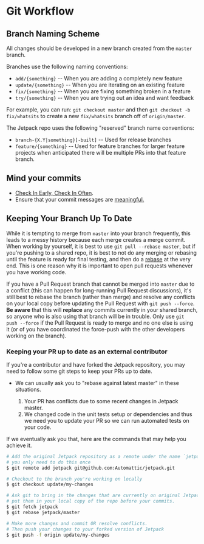 # Git Workflow

## Branch Naming Scheme

All changes should be developed in a new branch created from the `master` branch.

Branches use the following naming conventions:

* `add/{something}` -- When you are adding a completely new feature
* `update/{something}` -- When you are iterating on an existing feature
* `fix/{something}` -- When you are fixing something broken in a feature
* `try/{something}` -- When you are trying out an idea and want feedback

For example, you can run: `git checkout master` and then `git checkout -b fix/whatsits` to create a new `fix/whatsits` branch off of `origin/master`.

The Jetpack repo uses the following "reserved" branch name conventions:

* `branch-{X.Y|something}[-built]` -- Used for release branches
* `feature/{something}` -- Used for feature branches for larger feature projects when anticipated there will be multiple PRs into that feature branch. 

## Mind your commits

* [Check In Early, Check In Often](http://blog.codinghorror.com/check-in-early-check-in-often/).
* Ensure that your commit messages are [meaningful.](http://robots.thoughtbot.com/5-useful-tips-for-a-better-commit-message)

## Keeping Your Branch Up To Date

While it is tempting to merge from `master` into your branch frequently, this leads to a messy history because each merge creates a merge commit. When working by yourself, it is best to use `git pull --rebase master`, but if you're pushing to a shared repo, it is best to not do any merging or rebasing until the feature is ready for final testing, and then do a [rebase](https://github.com/edx/edx-platform/wiki/How-to-Rebase-a-Pull-Request) at the very end. This is one reason why it is important to open pull requests whenever you have working code.

If you have a Pull Request branch that cannot be merged into `master` due to a conflict (this can happen for long-running Pull Request discussions), it's still best to rebase the branch (rather than merge) and resolve any conflicts on your local copy before updating the Pull Request with `git push --force`. **Be aware** that this will **replace** any commits currently in your shared branch, so anyone who is also using that branch will be in trouble. Only use `git push --force` if the Pull Request is ready to merge and no one else is using it (or of you have coordinated the force-push with the other developers working on the branch).

### Keeping your PR up to date as an external contributor

If you're a contributor and have forked the Jetpack repository, you may need to follow some git steps to keep your PRs up to date.

* We can usually ask you to "rebase against latest master" in these situations.

  1. Your PR has conflicts due to some recent changes in Jetpack master.
  2. We changed code in the unit tests setup or dependencies and thus we need you to update your PR so we can run automated tests on your code.

If we eventually ask you that, here are the commands that may help you achieve it.

```sh
# Add the original Jetpack repository as a remote under the name `jetpack`
# you only need to do this once
$ git remote add jetpack git@github.com:Automattic/jetpack.git

# Checkout to the branch you're working on locally
$ git checkout update/my-changes

# Ask git to bring in the changes that are currently on original Jetpack repo's master branch and
# put them in your local copy of the repo before your commits.
$ git fetch jetpack
$ git rebase jetpack/master

# Make more changes and commit OR resolve conflicts.
# Then push your changes to your forked version of Jetpack
$ git push -f origin update/my-changes
```
